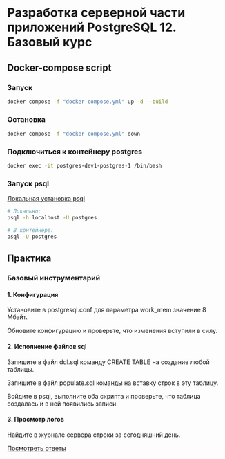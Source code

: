 # Разработка серверной части приложений PostgreSQL 12. Базовый курс

## Docker-compose script

### Запуск

```bash
docker compose -f "docker-compose.yml" up -d --build
```

### Остановка

```bash
docker compose -f "docker-compose.yml" down
```

### Подключиться к контейнеру postgres

```bash
docker exec -it postgres-dev1-postgres-1 /bin/bash
```

### Запуск psql

[Локальная установка psql](./psql-setup.md)

```bash
# Локально:
psql -h localhost -U postgres

# В контейнере:
psql -U postgres
```

## Практика

### Базовый инструментарий

#### 1. Конфигурация

Установите в postgresql.conf для параметра work_mem значение 8 Мбайт.

Обновите конфигурацию и проверьте, что изменения вступили в силу.

#### 2. Исполнение файлов sql

Запишите в файл ddl.sql команду CREATE TABLE на создание любой таблицы.

Запишите в файл populate.sql команды на вставку строк в эту таблицу.

Войдите в psql, выполните оба скрипта и проверьте, что таблица создалась и в ней появились записи.

#### 3. Просмотр логов

Найдите в журнале сервера строки за сегодняшний день.

[Посмотреть ответы](./src/dev1_01_tools_overview/answers.md)
